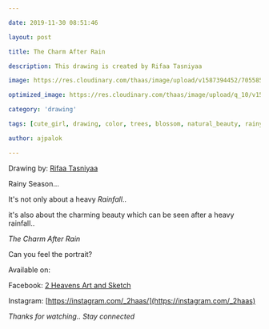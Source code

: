 ```yaml
---

date: 2019-11-30 08:51:46

layout: post

title: The Charm After Rain

description: This drawing is created by Rifaa Tasniyaa

image: https://res.cloudinary.com/thaas/image/upload/v1587394452/70558591_674448849699707_2096511272483815424_o.jpg_s7kqgb.jpg

optimized_image: https://res.cloudinary.com/thaas/image/upload/q_10/v1587394452/70558591_674448849699707_2096511272483815424_o.jpg_s7kqgb.jpg

category: 'drawing'

tags: [cute_girl, drawing, color, trees, blossom, natural_beauty, rainy_season]

author: ajpalok

---
```


Drawing by: [Rifaa Tasniyaa](https://www.facebook.com/r.tasnim.5?refid=12)  

Rainy Season...  

It's not only about a heavy *Rainfall*..  

it's also about the charming beauty which can be seen after a heavy rainfall..  

*_The Charm After Rain_*

Can you feel the portrait?

Available on:

Facebook: [2 Heavens Art and Sketch](https://facebook.com/2haas)

Instagram: [https://instagram.com/_2haas/](https://instagram.com/_2haas)

  

*Thanks for watching.. Stay connected*

